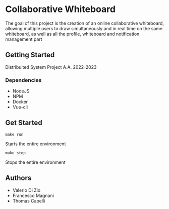 # Collaborative Whiteboard
The goal of this project is the creation of an online collaborative whiteboard, allowing multiple users to draw simultaneously and in real time on the same whiteboard, as well as all the profile, whiteboard and notification management part

## Getting Started
Distribuited System Project A.A. 2022-2023

### Dependencies

- NodeJS
- NPM
- Docker
- Vue-cli

## Get Started
```
make run
```
Starts the entire environment

```
make stop
```
Stops the entire environment

## Authors

- Valerio Di Zio
- Francesco Magnani
- Thomas Capelli
